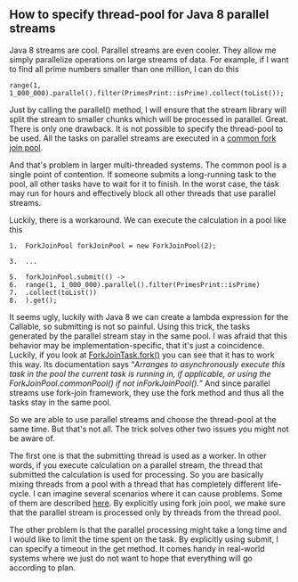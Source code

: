 ## How to specify thread-pool for Java 8 parallel streams

Java 8 streams are cool. Parallel streams are even cooler. They allow me simply parallelize operations on large streams of data. For example, if I want to find all prime numbers smaller than one million, I can do this


`range(1, 1_000_000).parallel().filter(PrimesPrint::isPrime).collect(toList());  `

Just by calling the parallel() method, I will ensure that the stream library will split the stream to smaller chunks which will be processed in parallel. Great. There is only one drawback. It is not possible to specify the thread-pool to be used. All the tasks on parallel streams are executed in a [common fork join pool](http://download.java.net/jdk8/docs/api/java/util/concurrent/ForkJoinPool.html#commonPool--).

And that's problem in larger multi-threaded systems. The common pool is a single point of contention. If someone submits a long-running task to the pool, all other tasks have to wait for it to finish. In the worst case, the task may run for hours and effectively block all other threads that use parallel streams.

Luckily, there is a workaround. We can execute the calculation in a pool like this

```
1.  ForkJoinPool forkJoinPool = new ForkJoinPool(2);  

3.  ...  

5.  forkJoinPool.submit(() ->  
6.  range(1, 1_000_000).parallel().filter(PrimesPrint::isPrime)  
7.  .collect(toList())  
8.  ).get();  
```

It seems ugly, luckily with Java 8 we can create a lambda expression for the Callable, so submitting is not so painful. Using this trick, the tasks generated by the parallel stream stay in the same pool. I was afraid that this behavior may be implementation-specific, that it's just a coincidence. Luckily, if you look at [ForkJoinTask.fork()](http://download.java.net/jdk8/docs/api/java/util/concurrent/ForkJoinTask.html#fork--) you can see that it has to work this way. Its documentation says “_Arranges to asynchronously execute this task in the pool the current task is running in, if applicable, or using the ForkJoinPool.commonPool() if not inForkJoinPool()._” And since parallel streams use fork-join framework, they use the fork method and thus all the tasks stay in the same pool.

So we are able to use parallel streams and choose the thread-pool at the same time. But that's not all. The trick solves other two issues you might not be aware of.

The first one is that the submitting thread is used as a worker. In other words, if you execute calculation on a parallel stream, the thread that submitted the calculation is used for processing. So you are basically mixing threads from a pool with a thread that has completely different life-cycle. I can imagine several scenarios where it can cause problems. Some of them are described [here](http://coopsoft.com/ar/Calamity2Article.html#submit). By explicitly using fork join pool, we make sure that the parallel stream is processed only by threads from the thread pool.

The other problem is that the parallel processing might take a long time and I would like to limit the time spent on the task. By explicitly using submit, I can specify a timeout in the get method. It comes handy in real-world systems where we just do not want to hope that everything will go according to plan.
